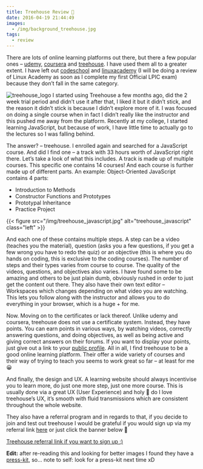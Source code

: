 ```yaml
---
title: Treehouse Review 💬
date: 2016-04-19 21:44:49
images:
  - /img/background_treehouse.jpg
tags: 
  - review
---
```

There are lots of online learning platforms out there, but there a few popular ones – [udemy](https://www.udemy.com/), [coursera](https://www.coursera.org/) and [treehouse](https://referrals.trhou.se/ddulic). I have used them all to a greater extent.
I have left out [codeschool](https://www.codeschool.com) and [linuxacademy](https://linuxacademy.com/) (I will be doing a review of Linux Academy as soon as I complete my first Official LPIC exam) because they don’t fall in the same category.

![treehouse_logo](/img/treehouse_logo.png)
I started using Treehouse a few months ago, did the 2 week trial period and didn’t use it after that, I liked it but it didn’t stick, and the reason it didn’t stick is because I didn’t explore more of it. I was focused on doing a single course when in fact I didn’t really like the instructor and this pushed me away from the platform.
Recently at my college, I started learning JavaScript, but because of work, I have little time to actually go to the lectures so I was falling behind.

The answer? – treehouse. I enrolled again and searched for a JavaScript course.
And did I find one – a track with 33 hours worth of JavaScript right there. Let’s take a look of what this includes. A track is made up of multiple courses. This specific one contains 14 courses! And each course is further made up of different parts. An example: Object-Oriented JavaScript contains 4 parts:

- Introduction to Methods
- Constructor Functions and Prototypes
- Prototypal Inheritance
- Practice Project

{{< figure src="/img/treehouse_javascript.jpg" alt="treehouse_javascript" class="left" >}}

And each one of these contains multiple steps. A step can be a video (teaches you the material), question (asks you a few questions, if you get a few wrong you have to redo the quiz) or an objective (this is where you do hands on coding, this is exclusive to the coding courses). The number of steps and their types varies from course to course.
The quality of the videos, questions, and objectives also varies. I have found some to be amazing and others to be just plain dumb, obviously rushed in order to just get the content out there. They also have their own text editor – Workspaces which changes depending on what video you are watching. This lets you follow along with the instructor and allows you to do everything in your browser, which is a huge + for me.

Now. Moving on to the certificates or lack thereof. Unlike udemy and coursera, treehouse does not use a certificate system. Instead, they have points. You can earn points in various ways, by watching videos, correctly answering questions, and doing objectives, as well as being active and giving correct answers on their forums. If you want to display your points, just give out a link to your [public profile](https://teamtreehouse.com/ddulic).
All in all, I find treehouse to be a good online learning platform. Their offer a wide variety of courses and their way of trying to teach you seems to work great so far – at least for me 😀

And finally, the design and UX. A learning website should always incentivise you to learn more, do just one more step, just one more course. This is usually done via a great UX (User Experience) and holy 💩 do I love treehouse’s UX, it’s smooth with fluid transmissions which are consistent throughout the whole website.

They also have a referral program and in regards to that, if you decide to join and test out treehouse I would be grateful if you would sign up via my referral link [here](https://referrals.trhou.se/ddulic) or just click the banner below 🙂

[Treehouse referral link if you want to sign up :)](https://referrals.trhou.se/ddulic)

**Edit:** after re-reading this and looking for better images I found they have a [press-kit](http://treehouse-marketing.s3.amazonaws.com/press-kit/Treehouse-PressKit-201602.pdf), so... note to self: look for a press-kit next time xD
